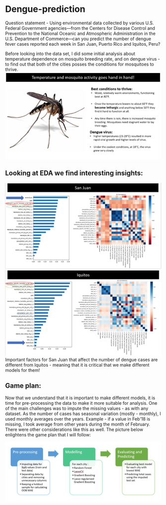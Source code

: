# Dengue-prediction

Question statement - Using environmental data collected by various U.S. Federal Government agencies—from the Centers for Disease Control and Prevention to the National Oceanic and Atmospheric Administration in the U.S. Department of Commerce—can you predict the number of dengue fever cases reported each week in San Juan, Puerto Rico and Iquitos, Peru?

Before looking into the data set, I did some initial analysis about temperature dependence on mosquito breeding rate, and on dengue virus - to find out that both of the cities posses the conditions for mosquitoes to thrive.
![Where does it thrive?](https://github.com/adityaadi13/Dengue-prediction/blob/master/Images/1.PNG)

## Looking at EDA we find interesting insights:
![San Jose EDA?](https://github.com/adityaadi13/Dengue-prediction/blob/master/Images/3.PNG)
![Iquitos EDA](https://github.com/adityaadi13/Dengue-prediction/blob/master/Images/4.PNG)
Important factors for San Juan that affect the number of dengue cases are different from Iquitos - meaning that it is critical that we make different models for them!


## Game plan:
Now that we understand that it is important to make different models, it is time for pre-processing the data to make it more suitable for analysis. One of the main challenges was to impute the missing values - as with any dataset. As the number of cases has seasonal variation (mostly - monthly), I used monthly averages over the years. Example -  if a value in Feb'18 is missing, I took average from other years during the month of February. There were other considerations like this as well. The picture below enlightens the game plan that I will follow:

![Iquitos EDA](https://github.com/adityaadi13/Dengue-prediction/blob/master/Images/5.PNG)
